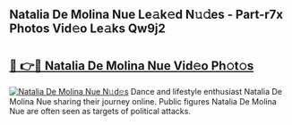 ## Natalia De Molina Nue Le𝚊k𝚎d N𝚞𝚍es - Part-r7x Photos Vid𝚎o Le𝚊ks Qw9j2

# <h2><a href="http://fb513mx.evod.top/?m=Natalia+De+Molina+Nue">🔗 👉🔴 Natalia De Molina Nue Vid𝚎o Ph𝚘t𝚘s</a></h2>

[![Natalia De Molina Nue N𝚞d𝚎s](https://i.imgur.com/8V9OHl7.gif)](http://fb513mx.evod.top/?m=Natalia+De+Molina+Nue)
Dance and lifestyle enthusiast Natalia De Molina Nue sharing their journey online. Public figures Natalia De Molina Nue are often seen as targets of political attacks. 

